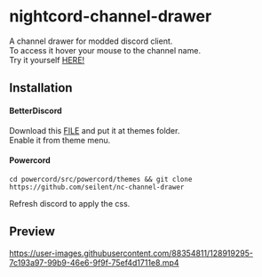 # nightcord-channel-drawer
A channel drawer for modded discord client.  
To access it hover your mouse to the channel name.  
Try it yourself [HERE!](https://gibbu.github.io/ThemePreview/?file=https://seilent.github.io/nc-channel-drawer/channeldrawer.theme.css)

## Installation
#### BetterDiscord
Download this [FILE](https://github.com/seilent/nc-channel-drawer/blob/main/channeldrawer.theme.css) and put it at themes folder.  
Enable it from theme menu.

#### Powercord
```
cd powercord/src/powercord/themes && git clone https://github.com/seilent/nc-channel-drawer
```
Refresh discord to apply the css.

## Preview
https://user-images.githubusercontent.com/88354811/128919295-7c193a97-99b9-46e6-9f9f-75ef4d1711e8.mp4
